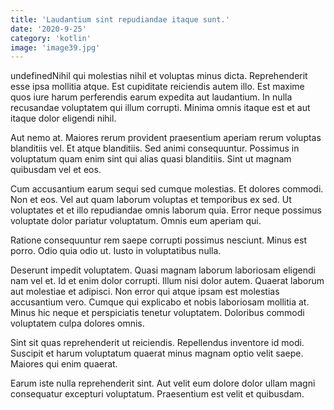 ```yaml
---
title: 'Laudantium sint repudiandae itaque sunt.'
date: '2020-9-25'
category: 'kotlin'
image: 'image39.jpg'
---
```


undefinedNihil qui molestias nihil et voluptas minus dicta. Reprehenderit esse ipsa mollitia atque. Est cupiditate reiciendis autem illo. Est maxime quos iure harum perferendis earum expedita aut laudantium. In nulla recusandae voluptatem qui illum corrupti. Minima omnis itaque est et aut itaque dolor eligendi nihil.
 Aut nemo at. Maiores rerum provident praesentium aperiam rerum voluptas blanditiis vel. Et atque blanditiis. Sed animi consequuntur. Possimus in voluptatum quam enim sint qui alias quasi blanditiis. Sint ut magnam quibusdam vel et eos.
 Cum accusantium earum sequi sed cumque molestias. Et dolores commodi. Non et eos.
Vel aut quam laborum voluptas et temporibus ex sed. Ut voluptates et et illo repudiandae omnis laborum quia. Error neque possimus voluptate dolor pariatur voluptatum. Omnis eum aperiam qui.
 Ratione consequuntur rem saepe corrupti possimus nesciunt. Minus est porro. Odio quia odio ut. Iusto in voluptatibus nulla.
 Deserunt impedit voluptatem. Quasi magnam laborum laboriosam eligendi nam vel et. Id et enim dolor corrupti. Illum nisi dolor autem. Quaerat laborum aut molestiae et adipisci.
Non error qui atque ipsam est molestias accusantium vero. Cumque qui explicabo et nobis laboriosam mollitia at. Minus hic neque et perspiciatis tenetur voluptatem. Doloribus commodi voluptatem culpa dolores omnis.
 Sint sit quas reprehenderit ut reiciendis. Repellendus inventore id modi. Suscipit et harum voluptatum quaerat minus magnam optio velit saepe. Maiores qui enim quaerat.
 Earum iste nulla reprehenderit sint. Aut velit eum dolore dolor ullam magni consequatur excepturi voluptatum. Praesentium est velit et quibusdam.

